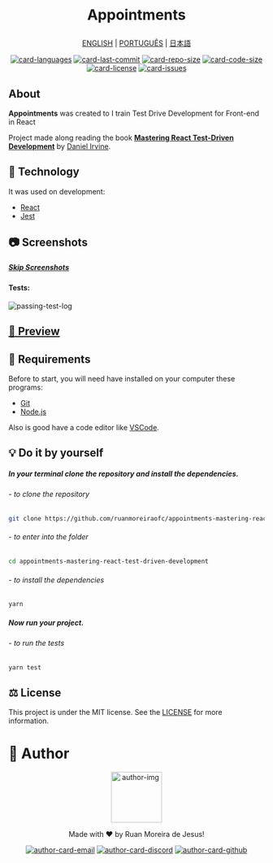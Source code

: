 <h1 align="center">

Appointments

</h1>

<div align="center">

[ENGLISH][lang-en]
|
[PORTUGUÊS][lang-pt]
|
[日本語][lang-jp]

</div>

<div align="center">

[![card-languages]][btn-null]
[![card-last-commit]][btn-null]
[![card-repo-size]][btn-goto-clone]
[![card-code-size]][btn-null]
[![card-license]][btn-goto-license]
[![card-issues]][btn-goto-issues]

</div>

## About <span id="id-about"/>

**Appointments** was created to I train Test Drive Development for Front-end in React

Project made along reading the book **[Mastering React Test-Driven Development][btn-book]** by [Daniel Irvine][btn-tutor].

## :triangular_ruler: Technology <span id="id-about"/>

It was used on development:

- [React]
- [Jest]

## :camera: Screenshots <span id="id-looking"/>

##### [Skip Screenshots][btn-skip]

#### Tests:

![passing-test-log]

## [:eyes: Preview][btn-preview] <span id="id-preview"/>

## :electric_plug: Requirements <span id="id-clone"/>

Before to start, you will need have installed on your computer these programs:

- [Git][btn-git]
- [Node.js][btn-node]

Also is good have a code editor like [VSCode][btn-vscode].

## :bulb: Do it by yourself

##### In your terminal clone the repository and install the dependencies.

###### - to clone the repository

```bash
git clone https://github.com/ruanmoreiraofc/appointments-mastering-react-test-driven-development.git
```

###### - to enter into the folder

```bash
cd appointments-mastering-react-test-driven-development
```

###### - to install the dependencies

```bash
yarn
```

##### Now run your project.

###### - to run the tests

```bash
yarn test
```

## :balance_scale: License <span id="id-license"/>

This project is under the MIT license. See the [LICENSE][btn-license] for more information.

# :boy: Author <span id="id-author"/>

<div align="center">

  <p>
    <img
      alt="author-img"
      title="Ruan Moreira de Jesus"
      width="100"
      src="https://github.com/ruanmoreiraofc.png">
  </p>

  <!-- ![author-img] does not work with Github's default profile image -->

Made with :heart: by Ruan Moreira de Jesus!

[![author-card-email]][author-btn-email]
[![author-card-discord]][author-btn-discord]
[![author-card-github]][author-btn-github]

</div>

<!--
  ***---- VARIABLES ----***
-->

[btn-null]: #

<!-- *** AUTHOR *** -->

[author-img]: https://github.com/ruanmoreiraofc.png?size=100 'Ruan Moreira de Jesus'
[author-card-email]: https://img.shields.io/badge/Email--$?style=social&logo=microsoft-outlook
[author-card-discord]: https://img.shields.io/badge/Discord--$?style=social&logo=discord
[author-card-github]: https://img.shields.io/github/followers/ruanmoreiraofc?style=social
[author-btn-email]: mailto:ruanmoreiraofc@hotmail.com 'Get in touch!'
[author-btn-discord]: #RuanMoreiraOfc#7904 'RuanMoreiraOfc#7904'
[author-btn-github]: https://github.com/ruanmoreiraofc 'Github Profile'

<!-- *** LANGUAGES README *** -->

[lang-en]: #
[lang-pt]: #
[lang-jp]: #

<!-- *** INFO CARDS *** -->

[card-languages]: https://img.shields.io/github/languages/count/ruanmoreiraofc/appointments-mastering-react-test-driven-development?style=for-the-badge&label=Languages
[card-last-commit]: https://img.shields.io/github/last-commit/ruanmoreiraofc/appointments-mastering-react-test-driven-development?style=for-the-badge&label=Last%20Commit
[card-repo-size]: https://img.shields.io/github/repo-size/ruanmoreiraofc/appointments-mastering-react-test-driven-development?style=for-the-badge&label=Repo%20Size
[card-code-size]: https://img.shields.io/github/languages/code-size/ruanmoreiraofc/appointments-mastering-react-test-driven-development?style=for-the-badge&label=Code%20Size
[card-license]: https://img.shields.io/github/license/ruanmoreiraofc/appointments-mastering-react-test-driven-development?style=for-the-badge&label=License
[card-issues]: https://img.shields.io/github/issues/ruanmoreiraofc/appointments-mastering-react-test-driven-development?style=for-the-badge

<!-- *** MAIN BUTTONS *** -->

[btn-book]: https://www.packtpub.com/product/mastering-react-test-drivenn-development/9781789133417 'Book used as reference'
[btn-tutor]: https://github.com/dirv "Book's writer"
[btn-git]: https://git-scm.com
[btn-node]: https://nodejs.org
[btn-vscode]: https://code.visualstudio.com

 <!---->

[btn-skip]: #id-preview
[btn-goto-clone]: #id-clone
[btn-goto-license]: #id-license
[btn-goto-issues]: https://github.com/ruanmoreiraofc/appointments-mastering-react-test-driven-development/issues?q=is%3Aopen

 <!---->

[btn-preview]: https://ruanmoreiraofc.github.io/appointments-mastering-react-test-driven-development
[btn-example]: .env.template
[btn-license]: LICENSE

<!-- *** TECHNOLOGY *** -->

[react]: https://reactjs.org
[jest]: https://jestjs.io/

<!-- *** SCREENSHOTS *** -->

[passing-test-log]: https://user-images.githubusercontent.com/36450847/153431160-6e8ced4f-7278-41c9-aa46-f79b2a75d0df.png
